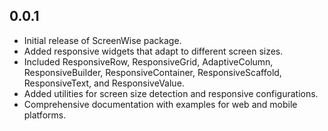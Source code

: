 ## 0.0.1

* Initial release of ScreenWise package.
* Added responsive widgets that adapt to different screen sizes.
* Included ResponsiveRow, ResponsiveGrid, AdaptiveColumn, ResponsiveBuilder, ResponsiveContainer, ResponsiveScaffold, ResponsiveText, and ResponsiveValue.
* Added utilities for screen size detection and responsive configurations.
* Comprehensive documentation with examples for web and mobile platforms.
